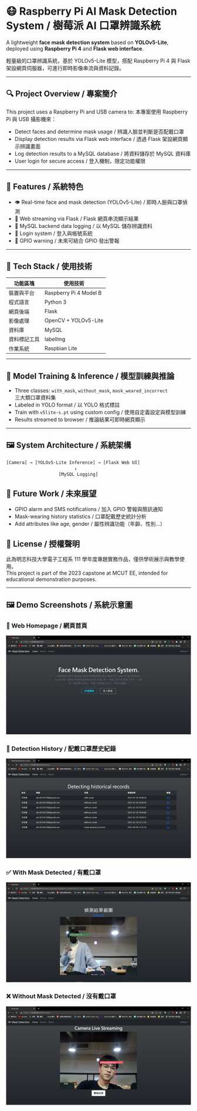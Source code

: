 # 😷 Raspberry Pi AI Mask Detection System / 樹莓派 AI 口罩辨識系統

A lightweight **face mask detection system** based on **YOLOv5-Lite**, deployed using **Raspberry Pi 4** and **Flask web interface**.

輕量級的口罩辨識系統，基於 YOLOv5-Lite 模型，搭配 Raspberry Pi 4 與 Flask 架設網頁伺服器，可進行即時影像串流與資料記錄。

---

## 🔍 Project Overview / 專案簡介

This project uses a Raspberry Pi and USB camera to:
本專案使用 Raspberry Pi 與 USB 攝影機來：

- Detect faces and determine mask usage / 辨識人臉並判斷是否配戴口罩  
- Display detection results via Flask web interface / 透過 Flask 架設網頁顯示辨識畫面  
- Log detection results to a MySQL database / 將資料儲存於 MySQL 資料庫  
- User login for secure access / 登入機制，限定功能權限  

---

## 🧠 Features / 系統特色

- 👁 Real-time face and mask detection (YOLOv5-Lite) / 即時人臉與口罩偵測  
- 🔗 Web streaming via Flask / Flask 網頁串流顯示結果  
- 🧮 MySQL backend data logging / 以 MySQL 儲存辨識資料  
- 👤 Login system / 登入與帳號系統  
- 📩 GPIO warning / 未來可結合 GPIO 發出警報  

---

## 🧰 Tech Stack / 使用技術

| 功能區塊         | 使用技術                  |
|------------------|---------------------------|
| 裝置與平台       | Raspberry Pi 4 Model B    |
| 程式語言         | Python 3                  |
| 網頁後端         | Flask                     |
| 影像處理         | OpenCV + YOLOv5-Lite      |
| 資料庫           | MySQL                     |
| 資料標記工具     | labelImg                  |
| 作業系統         | Raspbian Lite             |

---

## 🧪 Model Training & Inference / 模型訓練與推論

- Three classes: `with_mask`, `without_mask`, `mask_weared_incorrect`  
  三大類口罩資料集
- Labeled in YOLO format / 以 YOLO 格式標註
- Train with `v5lite-s.pt` using custom config / 使用自定義設定與模型訓練
- Results streamed to browser / 推論結果可即時網頁顯示

---

## 🖼 System Architecture / 系統架構

```
[Camera] → [YOLOv5-Lite Inference] → [Flask Web UI]
                          ↓
                    [MySQL Logging]
```

<!--
---

## 🚀 How to Run / 如何執行

1. Clone the repository / 複製專案
   ```bash
   git clone https://github.com/your-repo/mask-detection-pi.git
   cd mask-detection-pi
   ```

2. Install dependencies / 安裝相依套件
   ```bash
   pip install -r requirements.txt
   ```

3. Run Flask server / 啟動 Flask 伺服器
   ```bash
   flask run
   ```

4. Access via browser / 使用瀏覽器開啟
   ```
   http://<raspberry-pi-ip>:5000
   ```
---

-->

## 📌 Future Work / 未來展望

- GPIO alarm and SMS notifications / 加入 GPIO 警報與簡訊通知  
- Mask-wearing history statistics / 口罩配戴歷史統計分析  
- Add attributes like age, gender / 屬性辨識功能（年齡、性別...）

<!--
---

## 👨‍💻 Contributors / 專案成員

- 江易澤 Yi-Ze Chiang  
- 吳家豪 Chia-Hao Wu  
- 林承旭 Cheng-Hsu Lin  
- **Advisor / 指導老師**：黃樹林教授

---
-->

## 📄 License / 授權聲明

此為明志科技大學電子工程系 111 學年度專題實務作品，僅供學術展示與教學使用。  
This project is part of the 2023 capstone at MCUT EE, intended for educational demonstration purposes.

---

## 🖼 Demo Screenshots / 系統示意圖

### 📌 Web Homepage / 網頁首頁
![Web Homepage](assets/web_homepage.png)

### 🧾 Detection History / 配戴口罩歷史紀錄
![Detection History](assets/history_page.png)

### ✅ With Mask Detected / 有戴口罩
![With Mask](assets/mask_detected.png)

### ❌ Without Mask Detected / 沒有戴口罩
![Without Mask](assets/no_mask_detected.png)
